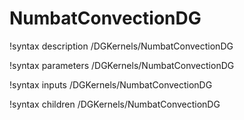 # NumbatConvectionDG

!syntax description /DGKernels/NumbatConvectionDG

!syntax parameters /DGKernels/NumbatConvectionDG

!syntax inputs /DGKernels/NumbatConvectionDG

!syntax children /DGKernels/NumbatConvectionDG
